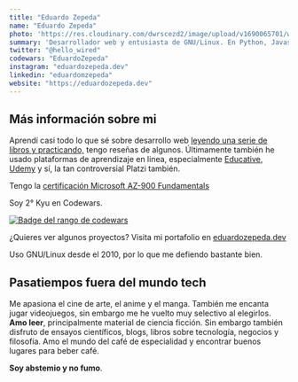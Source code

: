 ```yaml
---
title: "Eduardo Zepeda"
name: "Eduardo Zepeda"
photo: 'https://res.cloudinary.com/dwrscezd2/image/upload/v1690065701/wallhaven-l3z1vl_rh7gs4.jpg'
summary: 'Desarrollador web y entusiasta de GNU/Linux. En Python, Javascript/Typescript y en el controvertido Go confiamos. Pero estamos abiertos a nuevas religiones, como el Rustaceanismo. También creemos en las bondades de las criptodivisas al margen de la especulación monetaria.'
twitter: "@hello_wired"
codewars: "EduardoZepeda"
instagram: "eduardozepeda.dev"
linkedin: "eduardomzepeda"
website: "https://eduardozepeda.dev"
---
```


## Más información sobre mi

Aprendí casi todo lo que sé sobre desarrollo web [leyendo una serie de libros y practicando,](/es/pages/libros-que-he-leido-y-resenas/) tengo reseñas de algunos. Últimamente también he usado plataformas de aprendizaje en linea, especialmente [Educative](https://educative.io), [Udemy](https://www.udemy.com/) y sí, la tan controversial Platzi también.

Tengo la [certificación Microsoft AZ-900 Fundamentals](https://www.credly.com/badges/17608a52-2cb7-4268-a907-613459559911/public_url)

Soy 2° Kyu en Codewars.

[![Badge del rango de codewars](https://www.codewars.com/users/EduardoZepeda/badges/small)](https://www.codewars.com/users/EduardoZepeda)

¿Quieres ver algunos proyectos? Visita mi portafolio en [eduardozepeda.dev](https://eduardozepeda.dev/#portfolio)

Uso GNU/Linux desde el 2010, por lo que me defiendo bastante bien. 

## Pasatiempos fuera del mundo tech

Me apasiona el cine de arte, el anime y el manga. También me encanta jugar videojuegos, sin embargo me he vuelto muy selectivo al elegirlos. **Amo leer**, principalmente material de ciencia ficción. Sin embargo también disfruto de ensayos científicos, blogs, libros sobre tecnología, negocios y filosofía. Amo el mundo del café de especialidad y encontrar buenos lugares para beber café.

**Soy abstemio y no fumo**.

